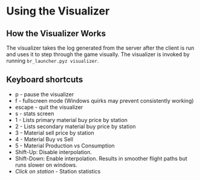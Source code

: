 # Using the Visualizer

## How the Visualizer Works

The visualizer takes the log generated from the server after the client is run and uses it to step through the game visually.
The visualizer is invoked by running `br_launcher.pyz visualizer`.

## Keyboard shortcuts

* p - pause the visualizer
* f - fullscreen mode (Windows quirks may prevent consistently working)
* escape - quit the visualizer
* s - stats screen
* 1 - Lists primary material buy price by station
* 2 - Lists secondary material buy price by station
* 3 - Material sell price by station
* 4 - Material Buy vs Sell
* 5 - Material Production vs Consumption
* Shift-Up: Disable interpolation.
* Shift-Down: Enable interpolation. Results in smoother flight paths but runs slower on windows.
* *Click on station* - Station statistics
